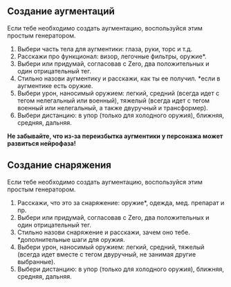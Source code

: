 ## Создание аугментаций
Если тебе необходимо создать аугментацию, воспользуйся этим простым генератором.
1. Выбери часть тела для аугментики: глаза, руки, торс и т.д.
2. Расскажи про функционал: визор, легочные фильтры, оружие*.
3. Выбери или придумай, согласовав с Zero, два положительных и один отрицательный тег. 
4. Стильно назови аугментику и расскажи, как ты ее получил.
*если в аугментике есть оружие.
1. Выбери урон, наносимый оружием: легкий, средний (всегда идет с тегом нелегальный или военный), тяжелый (всегда идет с тегом военный или нелегальный, а также двуручный и трансформер).
2. Выбери дистанцию: в упор (только для холодного оружия), ближняя, средняя, дальняя.

**Не забывайте, что из-за переизбытка аугментики у персонажа может развиться нейрофаза!**

## Создание снаряжения
Если тебе необходимо создать аугментацию, воспользуйся этим простым генератором.
1. Расскажи, что это за снаряжение: оружие*, одежда, мед. препарат и пр.
2. Выбери или придумай, согласовав с Zero, два положительных и один отрицательный тег. 
3. Стильно назови снаряжение и расскажи, зачем оно тебе.
*дополнительные шаги для оружия.
1. Выбери урон, наносимый оружием: легкий, средний, тяжелый (всегда идет вместе с тегом двуручный, не занимая другие выбранные). 
2. Выбери дистанцию: в упор (только для холодного оружия), ближняя, средняя, дальняя.